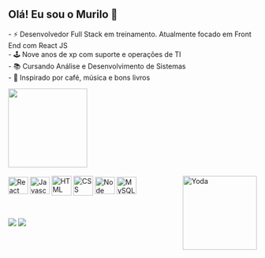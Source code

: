 ## Olá! Eu sou o Murilo 👋

<div>
  <p>
- ⚡ Desenvolvedor Full Stack em treinamento. Atualmente focado em Front End com React JS<br>
- 🕹️ Nove anos de xp com suporte e operações de TI<br>
- 📚 Cursando Análise e Desenvolvimento de Sistemas<br>
- 🌱 Inspirado por café, música e bons livros<br>                                                                                                                                 </p>                                                                                                                                             
</div>


  <a href="https://github.com/mpinheiro-it">      
  <!-- <img height="160em" src="https://github-readme-stats.vercel.app/api?username=mpinheiro-it&show_icons=true&theme=gotham&include_all_commits=true&count_private=true"/> -->
  <img height="160em" src="https://github-readme-stats.vercel.app/api/top-langs/?username=mpinheiro-it&layout=compact&langs_count=7&theme=gotham&count_private=true""/>   
 </a>
<br>
<br>
 


<div style="{display: inline-block}">
  <img align="center" alt="React" src="https://cdn.jsdelivr.net/gh/devicons/devicon/icons/react/react-original.svg" height="35" width="40"/>
  <img align="center" alt="Javascript" src="https://cdn.jsdelivr.net/gh/devicons/devicon/icons/javascript/javascript-original.svg" height="35" width="40" />  
  <img align="center" alt="HTML" src="https://cdn.jsdelivr.net/gh/devicons/devicon/icons/html5/html5-original-wordmark.svg" height="40" width="40" />
  <img align="center" alt="CSS" src="https://cdn.jsdelivr.net/gh/devicons/devicon/icons/css3/css3-original-wordmark.svg" height="40" width="40" />
  <img align="center" alt="Node JS" src="https://cdn.jsdelivr.net/gh/devicons/devicon/icons/nodejs/nodejs-original.svg" height="35" width="40" />
  <img align="center" alt="MySQL"src="https://cdn.jsdelivr.net/gh/devicons/devicon/icons/mysql/mysql-original.svg" height="35" width="40"/>
                                                                                                                                              
  <img alt="Yoda" align="right" src="https://media.giphy.com/media/Qz5jpVnWEe2Ke09pn7/giphy-downsized-large.gif" width="150px" height="150px">
</div>

  ##
  <br>  
<a href="https://linkedin.com/in/murilo-pinheiro"><img src="https://img.shields.io/badge/LinkedIn-0077B5?style=for-the-badge&logo=linkedin&logoColor=white"></a>                      <a href="mailto:pinheiromurilo13@gmail.com"><img src="https://img.shields.io/badge/Gmail-D14836?style=for-the-badge&logo=gmail&logoColor=white"></a>
